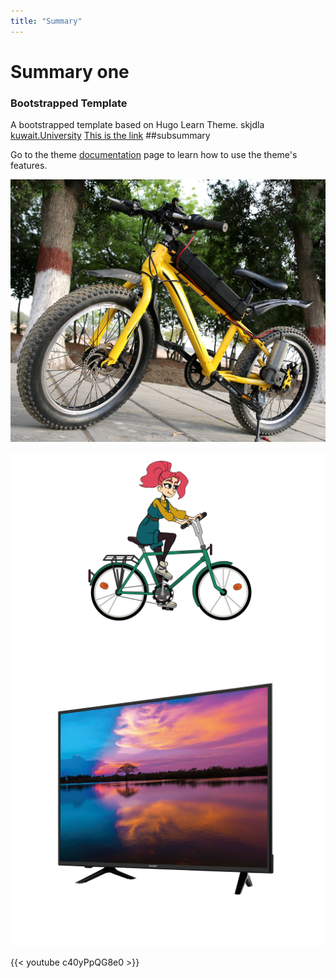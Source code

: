 ```yaml
---
title: "Summary"
---
```


# Summary one 
### Bootstrapped Template

A bootstrapped template based on Hugo Learn Theme. skjdla  
[kuwait.University](http://)
[This is the link](google.com)
##subsummary

Go to the theme [documentation](https://learn.netlify.app/en/) page to learn how to use the theme's features.

![](images/bicycle.jpg?width=20pc)



![](images/moving_bike.gif)
![](images/tv.jpeg?width=10pc)



{{< youtube c40yPpQG8e0 >}}